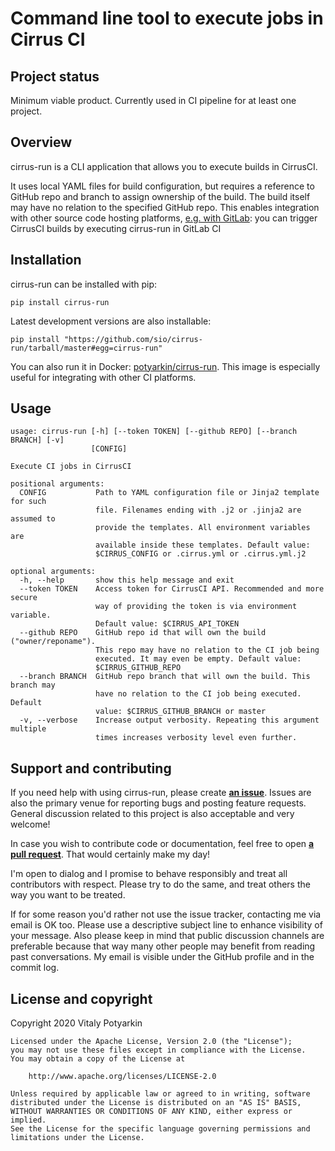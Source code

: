 # Command line tool to execute jobs in Cirrus CI

## Project status

Minimum viable product. Currently used in CI pipeline for at least one
project.

## Overview

cirrus-run is a CLI application that allows you to execute builds in
CirrusCI.

It uses local YAML files for build configuration, but requires a reference to
GitHub repo and branch to assign ownership of the build. The build itself may
have no relation to the specified GitHub repo. This enables integration with
other source code hosting platforms, [e.g. with GitLab][blog]: you can trigger
CirrusCI builds by executing cirrus-run in GitLab CI

[blog]: https://potyarkin.ml/posts/2020/cirrus-ci-integration-for-gitlab-projects/



## Installation

cirrus-run can be installed with pip:

```
pip install cirrus-run
```

Latest development versions are also installable:

```
pip install "https://github.com/sio/cirrus-run/tarball/master#egg=cirrus-run"
```

You can also run it in Docker:
[potyarkin/cirrus-run](https://hub.docker.com/r/potyarkin/cirrus-run).
This image is especially useful for integrating with other CI platforms.


## Usage

```
usage: cirrus-run [-h] [--token TOKEN] [--github REPO] [--branch BRANCH] [-v]
                  [CONFIG]

Execute CI jobs in CirrusCI

positional arguments:
  CONFIG           Path to YAML configuration file or Jinja2 template for such
                   file. Filenames ending with .j2 or .jinja2 are assumed to
                   provide the templates. All environment variables are
                   available inside these templates. Default value:
                   $CIRRUS_CONFIG or .cirrus.yml or .cirrus.yml.j2

optional arguments:
  -h, --help       show this help message and exit
  --token TOKEN    Access token for CirrusCI API. Recommended and more secure
                   way of providing the token is via environment variable.
                   Default value: $CIRRUS_API_TOKEN
  --github REPO    GitHub repo id that will own the build ("owner/reponame").
                   This repo may have no relation to the CI job being
                   executed. It may even be empty. Default value:
                   $CIRRUS_GITHUB_REPO
  --branch BRANCH  GitHub repo branch that will own the build. This branch may
                   have no relation to the CI job being executed. Default
                   value: $CIRRUS_GITHUB_BRANCH or master
  -v, --verbose    Increase output verbosity. Repeating this argument multiple
                   times increases verbosity level even further.
```


## Support and contributing

If you need help with using cirrus-run, please create
**[an issue](https://github.com/sio/cirrus-run/issues)**. Issues are also the
primary venue for reporting bugs and posting feature requests. General
discussion related to this project is also acceptable and very welcome!

In case you wish to contribute code or documentation, feel free to open **[a
pull request](https://github.com/sio/cirrus-run/pulls)**. That would certainly
make my day!

I'm open to dialog and I promise to behave responsibly and treat all
contributors with respect. Please try to do the same, and treat others the way
you want to be treated.

If for some reason you'd rather not use the issue tracker, contacting me via
email is OK too. Please use a descriptive subject line to enhance visibility
of your message. Also please keep in mind that public discussion channels are
preferable because that way many other people may benefit from reading past
conversations. My email is visible under the GitHub profile and in the commit
log.


## License and copyright

Copyright 2020 Vitaly Potyarkin

    Licensed under the Apache License, Version 2.0 (the "License");
    you may not use these files except in compliance with the License.
    You may obtain a copy of the License at

        http://www.apache.org/licenses/LICENSE-2.0

    Unless required by applicable law or agreed to in writing, software
    distributed under the License is distributed on an "AS IS" BASIS,
    WITHOUT WARRANTIES OR CONDITIONS OF ANY KIND, either express or implied.
    See the License for the specific language governing permissions and
    limitations under the License.
